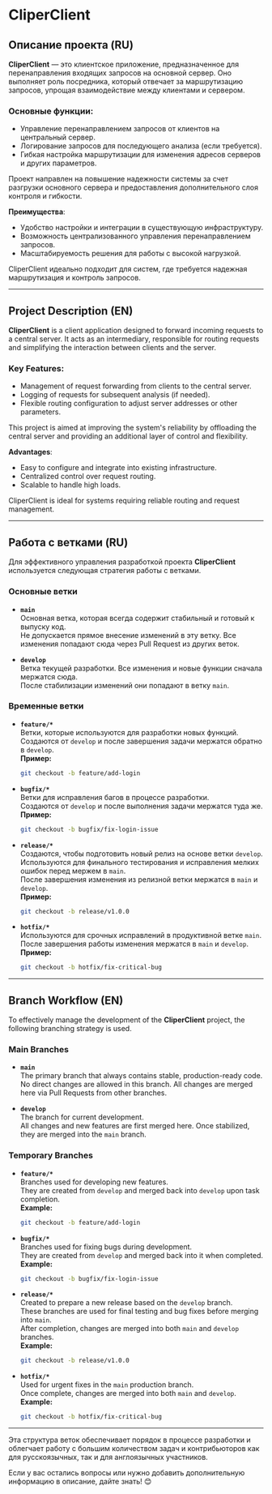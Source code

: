# CliperClient

## Описание проекта (RU)

**CliperClient** — это клиентское приложение, предназначенное для перенаправления входящих запросов на основной сервер.
Оно выполняет роль посредника, который отвечает за маршрутизацию запросов, упрощая взаимодействие между клиентами и
сервером.

### Основные функции:

- Управление перенаправлением запросов от клиентов на центральный сервер.
- Логирование запросов для последующего анализа (если требуется).
- Гибкая настройка маршрутизации для изменения адресов серверов и других параметров.

Проект направлен на повышение надежности системы за счет разгрузки основного сервера и предоставления дополнительного
слоя контроля и гибкости.

**Преимущества**:

- Удобство настройки и интеграции в существующую инфраструктуру.
- Возможность централизованного управления перенаправлением запросов.
- Масштабируемость решения для работы с высокой нагрузкой.

CliperClient идеально подходит для систем, где требуется надежная маршрутизация и контроль запросов.

---

## Project Description (EN)

**CliperClient** is a client application designed to forward incoming requests to a central server. It acts as an
intermediary, responsible for routing requests and simplifying the interaction between clients and the server.

### Key Features:

- Management of request forwarding from clients to the central server.
- Logging of requests for subsequent analysis (if needed).
- Flexible routing configuration to adjust server addresses or other parameters.

This project is aimed at improving the system's reliability by offloading the central server and providing an additional
layer of control and flexibility.

**Advantages**:

- Easy to configure and integrate into existing infrastructure.
- Centralized control over request routing.
- Scalable to handle high loads.

CliperClient is ideal for systems requiring reliable routing and request management.

---

## Работа с ветками (RU)

Для эффективного управления разработкой проекта **CliperClient** используется следующая стратегия работы с ветками.

### Основные ветки

- **`main`**  
  Основная ветка, которая всегда содержит стабильный и готовый к выпуску код.  
  Не допускается прямое внесение изменений в эту ветку. Все изменения попадают сюда через Pull Request из других веток.

- **`develop`**  
  Ветка текущей разработки. Все изменения и новые функции сначала мержатся сюда.  
  После стабилизации изменений они попадают в ветку `main`.

### Временные ветки

- **`feature/*`**  
  Ветки, которые используются для разработки новых функций.  
  Создаются от `develop` и после завершения задачи мержатся обратно в `develop`.  
  **Пример:**
  ```bash
  git checkout -b feature/add-login
  ```

- **`bugfix/*`**  
  Ветки для исправления багов в процессе разработки.  
  Создаются от `develop` и после выполнения задачи мержатся туда же.  
  **Пример:**
  ```bash
  git checkout -b bugfix/fix-login-issue
  ```

- **`release/*`**  
  Создаются, чтобы подготовить новый релиз на основе ветки `develop`.  
  Используются для финального тестирования и исправления мелких ошибок перед мержем в `main`.  
  После завершения изменения из релизной ветки мержатся в `main` и `develop`.  
  **Пример:**
  ```bash
  git checkout -b release/v1.0.0
  ```

- **`hotfix/*`**  
  Используются для срочных исправлений в продуктивной ветке `main`.  
  После завершения работы изменения мержатся в `main` и `develop`.  
  **Пример:**
  ```bash
  git checkout -b hotfix/fix-critical-bug
  ```

---

## Branch Workflow (EN)

To effectively manage the development of the **CliperClient** project, the following branching strategy is used.

### Main Branches

- **`main`**  
  The primary branch that always contains stable, production-ready code.  
  No direct changes are allowed in this branch. All changes are merged here via Pull Requests from other branches.

- **`develop`**  
  The branch for current development.  
  All changes and new features are first merged here. Once stabilized, they are merged into the `main` branch.

### Temporary Branches

- **`feature/*`**  
  Branches used for developing new features.  
  They are created from `develop` and merged back into `develop` upon task completion.  
  **Example:**
  ```bash
  git checkout -b feature/add-login
  ```

- **`bugfix/*`**  
  Branches used for fixing bugs during development.  
  They are created from `develop` and merged back into it when completed.  
  **Example:**
  ```bash
  git checkout -b bugfix/fix-login-issue
  ```

- **`release/*`**  
  Created to prepare a new release based on the `develop` branch.  
  These branches are used for final testing and bug fixes before merging into `main`.  
  After completion, changes are merged into both `main` and `develop` branches.  
  **Example:**
  ```bash
  git checkout -b release/v1.0.0
  ```

- **`hotfix/*`**  
  Used for urgent fixes in the `main` production branch.  
  Once complete, changes are merged into both `main` and `develop`.  
  **Example:**
  ```bash
  git checkout -b hotfix/fix-critical-bug
  ```

---

Эта структура веток обеспечивает порядок в процессе разработки и облегчает работу с большим количеством задач и
контрибьюторов как для русскоязычных, так и для англоязычных участников.

Если у вас остались вопросы или нужно добавить дополнительную информацию в описание, дайте знать! 😊